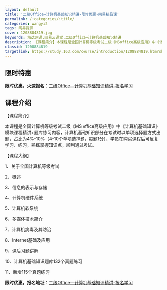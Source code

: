 ```yaml
---
layout: default
title: '二级Office—计算机基础知识精讲-限时优惠-网易精品课'
permalink: /:categories/:title/
categories: wangyi2
tags: 网易提供
cover: 1208884819.jpg
keywords: 精选网课,网易云课堂,二级Office—计算机基础知识精讲
description: 【课程简介】本课程是全国计算机等级考试二级《MSoffice高级应用》中《计算机基础知识》模块课程精讲+题库练习内容，计
classid: 1208884819
targetlink: https://study.163.com/course/introduction/1208884819.htm?share=1&shareId=1025206652&utm_campaign=share&utm_medium=iphoneShare&utm_source=&utm_u=1025206652
---
```


## 限时特惠

**限时优惠，火速报名**：[二级Office—计算机基础知识精讲-报名学习](https://study.163.com/course/introduction/1208884819.htm?share=1&shareId=1025206652&utm_campaign=share&utm_medium=iphoneShare&utm_source=&utm_u=1025206652)

## 课程介绍

【课程简介】

本课程是全国计算机等级考试二级《MS office高级应用》中《计算机基础知识》模块课程精讲+题库练习内容，计算机基础知识部分在考试时以单项选择题方式出题，占比为4%-10%（4-10个单项选择题，每题1分），学员在购买课程后可反复学习、练习，熟练掌握知识点，顺利通过考试。



【课程大纲】

1、关于全国计算机等级考试

2、概述

3、信息的表示与存储

4、计算机硬件系统

5、计算机软系统

6、多媒体技术简介

7、计算机病毒及其防治

8、Internet基础及应用

9、课后习题讲解

10、计算机基础知识题库132个真题练习

11、新增115个真题练习

**限时优惠，报名地址**：[二级Office—计算机基础知识精讲-报名学习](https://study.163.com/course/introduction/1208884819.htm?share=1&shareId=1025206652&utm_campaign=share&utm_medium=iphoneShare&utm_source=&utm_u=1025206652)


